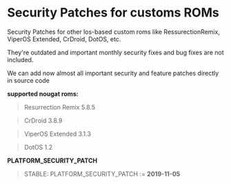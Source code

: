 Security Patches for customs ROMs
=================================
Security Patches for other los-based custom roms like RessurectionRemix, ViperOS Extended, CrDroid, DotOS, etc.

They're outdated and important monthly security fixes and bug fixes are not included.

We can add now almost all important security and feature patches directly in source code

**supported nougat roms:**
> Resurrection Remix 5.8.5

> CrDroid 3.8.9 

> ViperOS Extended 3.1.3 

> DotOS 1.2

**PLATFORM_SECURITY_PATCH**
> STABLE:
> PLATFORM_SECURITY_PATCH := **2019-11-05**
